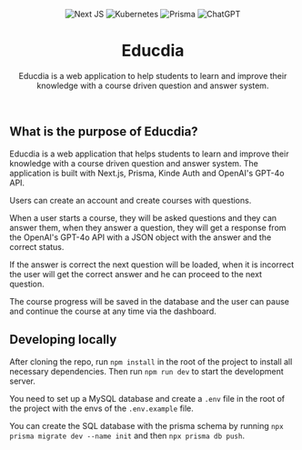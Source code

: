 <div align="center">

  <p align="center">

![Next JS](https://img.shields.io/badge/Next-black?style=for-the-badge&logo=next.js&logoColor=white)
![Kubernetes](https://img.shields.io/badge/kubernetes-%23326ce5.svg?style=for-the-badge&logo=kubernetes&logoColor=white)
![Prisma](https://img.shields.io/badge/Prisma-3982CE?style=for-the-badge&logo=Prisma&logoColor=white)
![ChatGPT](https://img.shields.io/badge/chatGPT-74aa9c?style=for-the-badge&logo=openai&logoColor=white)

  </p>

  <h1 align="center">Educdia</h1>

  <p align="center">
    Educdia is a web application to help students to learn and improve their knowledge with a course driven question and answer system.
  </p>

</div>

<br>

## What is the purpose of Educdia?

Educdia is a web application that helps students to learn and improve their knowledge with a course driven question and answer system. The application is built with Next.js, Prisma, Kinde Auth and OpenAI's GPT-4o API.

Users can create an account and create courses with questions.

When a user starts a course, they will be asked questions and they can answer them, when they answer a question, they will get a response from the OpenAI's GPT-4o API with a JSON object with the answer and the correct status.

If the answer is correct the next question will be loaded, when it is incorrect the user will get the correct answer and he can proceed to the next question.

The course progress will be saved in the database and the user can pause and continue the course at any time via the dashboard.

## Developing locally

After cloning the repo, run `npm install` in the root of the project to install all necessary dependencies. Then run `npm run dev` to start the development server.

You need to set up a MySQL database and create a `.env` file in the root of the project with the envs of the `.env.example` file.

You can create the SQL database with the prisma schema by running `npx prisma migrate dev --name init` and then `npx prisma db push`.

